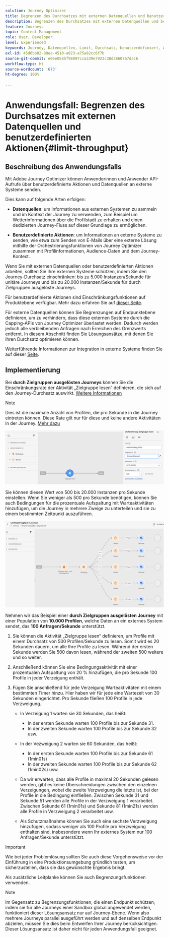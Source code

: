 ```yaml
---
solution: Journey Optimizer
title: Begrenzen des Durchsatzes mit externen Datenquellen und benutzerdefinierten Aktionen
description: Begrenzen des Durchsatzes mit externen Datenquellen und benutzerdefinierten Aktionen
feature: Journeys
topic: Content Management
role: User, Developer
level: Experienced
keywords: Journey, Datenquellen, Limit, Durchsatz, benutzerdefiniert, Aktionen
exl-id: 45d6bb82-88ea-4510-a023-a75a82cc6f7b
source-git-commit: e06e0585f98897cca339e7923c38d3860767dac6
workflow-type: ht
source-wordcount: '673'
ht-degree: 100%

---
```


# Anwendungsfall: Begrenzen des Durchsatzes mit externen Datenquellen und benutzerdefinierten Aktionen{#limit-throughput}

## Beschreibung des Anwendungsfalls

Mit Adobe Journey Optimizer können Anwenderinnen und Anwender API-Aufrufe über benutzerdefinierte Aktionen und Datenquellen an externe Systeme senden.

Dies kann auf folgende Arten erfolgen:

* **Datenquellen**: um Informationen aus externen Systemen zu sammeln und im Kontext der Journey zu verwenden, zum Beispiel um Wetterinformationen über die Profilstadt zu erhalten und einen dedizierten Journey-Fluss auf dieser Grundlage zu ermöglichen.

* **Benutzerdefinierte Aktionen**: um Informationen an externe Systeme zu senden, wie etwa zum Senden von E-Mails über eine externe Lösung mithilfe der Orchestrierungsfunktionen von Journey Optimizer zusammen mit Profilinformationen, Audience-Daten und dem Journey-Kontext.

Wenn Sie mit externen Datenquellen oder benutzerdefinierten Aktionen arbeiten, sollten Sie Ihre externen Systeme schützen, indem Sie den Journey-Durchsatz einschränken: bis zu 5.000 Instanzen/Sekunde für unitäre Journeys und bis zu 20.000 Instanzen/Sekunde für durch Zielgruppen ausgelöste Journeys.

Für benutzerdefinierte Aktionen sind Einschränkungsfunktionen auf Produktebene verfügbar. Mehr dazu erfahren Sie auf [dieser Seite](../configuration/external-systems.md#capping).

Für externe Datenquellen können Sie Begrenzungen auf Endpunktebene definieren, um zu verhindern, dass diese externen Systeme durch die Capping-APIs von Journey Optimizer überlastet werden. Dadurch werden jedoch alle verbleibenden Anfragen nach Erreichen des Grenzwerts entfernt. In diesem Abschnitt finden Sie Lösungsansätze, mit denen Sie Ihren Durchsatz optimieren können.

Weiterführende Informationen zur Integration in externe Systeme finden Sie auf dieser [Seite](../configuration/external-systems.md).

## Implementierung

Bei **durch Zielgruppen ausgelösten Journeys** können Sie die Einschränkungsrate der Aktivität „Zielgruppe lesen“ definieren, die sich auf den Journey-Durchsatz auswirkt. [Weitere Informationen](../building-journeys/read-audience.md)

>[!NOTE]
>
> Dies ist die maximale Anzahl von Profilen, die pro Sekunde in die Journey eintreten können. Diese Rate gilt nur für diese und keine andere Aktivitäten in der Journey. [Mehr dazu](../building-journeys/read-audience.md)


![](assets/limit-throughput-1.png)

Sie können diesen Wert von 500 bis 20.000 Instanzen pro Sekunde einstellen. Wenn Sie weniger als 500 pro Sekunde benötigen, können Sie auch Bedingungen für die prozentuale Aufspaltung mit Warteaktivitäten hinzufügen, um die Journey in mehrere Zweige zu unterteilen und sie zu einem bestimmten Zeitpunkt auszuführen.

![](assets/limit-throughput-2.png)

Nehmen wir das Beispiel einer **durch Zielgruppen ausgelösten Journey** mit einer Population von **10.000 Profilen**, welche Daten an ein externes System sendet, das **100 Anfragen/Sekunde** unterstützt.

1. Sie können die Aktivität „Zielgruppe lesen“ definieren, um Profile mit einem Durchsatz von 500 Profilen/Sekunde zu lesen. Somit wird es 20 Sekunden dauern, um alle Ihre Profile zu lesen. Während der ersten Sekunde werden Sie 500 davon lesen, während der zweiten 500 weitere und so weiter.

1. Anschließend können Sie eine Bedingungsaktivität mit einer prozentualen Aufspaltung von 20 % hinzufügen, die pro Sekunde 100 Profile in jeder Verzeigung enthält.

1. Fügen Sie anschließend für jede Verzeigung Warteaktivitäten mit einem bestimmten Timer hinzu. Hier haben wir für jede eine Wartezeit von 30 Sekunden eingerichtet. Pro Sekunde fließen 100 Profile in jede Verzweigung.

   * In Verzeigung 1 warten sie 30 Sekunden, das heißt:
      * In der ersten Sekunde warten 100 Profile bis zur Sekunde 31.
      * In der zweiten Sekunde warten 100 Profile bis zur Sekunde 32 usw.

   * In der Vezweigung 2 warten sie 60 Sekunden, das heißt:
      * In der ersten Sekunde warten 100 Profile bis zur Sekunde 61 (1min01s)
      * In der zweiten Sekunde warten 100 Profile bis zur Sekunde 62 (1min02s) usw.

   * Da wir erwarten, dass alle Profile in maximal 20 Sekunden gelesen werden, gibt es keine Überschneidungen zwischen den einzelnen Verzeigungen, wobei die zweite Verzweigung die letzte ist, bei der Profile in die Bedingung einfließen. Zwischen Sekunde 31 und Sekunde 51 werden alle Profile in der Verzweigung 1 verarbeitet. Zwischen Sekunde 61 (1min01s) und Sekunde 81 (1min21s) werden alle Profile in Verzweigung 2 verarbeitet usw.

   * Als Schutzmaßnahme können Sie auch eine sechste Verzweigung hinzufügen, sodass weniger als 100 Profile pro Verzweigung enthalten sind, insbesondere wenn Ihr externes System nur 100 Anfragen/Sekunde unterstützt.

>[!IMPORTANT]
>
>Wie bei jeder Problemlösung sollten Sie auch diese Vorgehensweise vor der Einführung in eine Produktionsumgebung gründlich testen, um sicherzustellen, dass sie das gewünschte Ergebnis bringt.

Als zusätzliche Leitplanke können Sie auch Begrenzungsfunktionen verwenden.

>[!NOTE]
>
>Im Gegensatz zu Begrenzungsfunktionen, die einen Endpunkt schützen, indem sie für alle Journeys einer Sandbox global angewendet werden, funktioniert dieser Lösungsansatz nur auf Journey-Ebene. Wenn also mehrere Journeys parallel ausgeführt werden und auf denselben Endpunkt abzielen, müssen Sie dies beim Entwerfen Ihrer Journey berücksichtigen. Dieser Lösungsansatz ist daher nicht für jeden Anwendungsfall geeignet.
